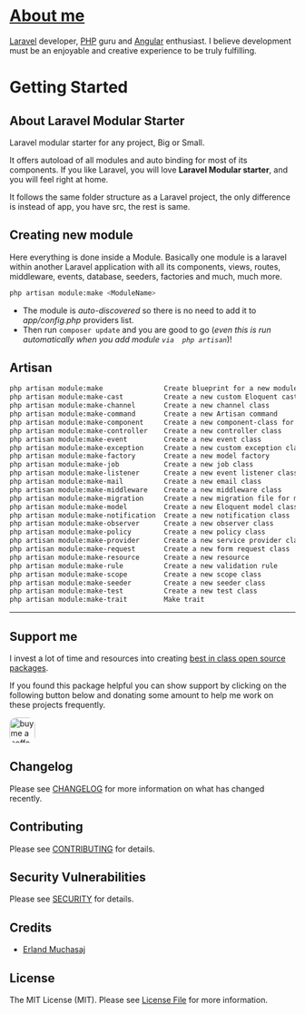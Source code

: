 # [About me](https://erlandmuchasaj.tech)

[Laravel](https://laravel.com/) developer, [PHP](https://www.php.net/) guru and [Angular](https://angular.io/) 
enthusiast. I believe development must be an enjoyable and creative experience to be truly fulfilling.

# Getting Started

## About Laravel Modular Starter 
Laravel modular starter for any project, Big or Small. 

It offers autoload of all modules and auto binding for most of its components. 
If you like Laravel, you will love **Laravel Modular starter**, and you will feel right at home. 

It follows the same folder structure as a Laravel project, the only difference is instead of app, you have src, the 
rest is same.

## Creating new module

Here everything is done inside a Module.
Basically one module is a laravel within another Laravel application with all its components, views,
routes, middleware, events, database, seeders, factories and much, much more.

```bash
php artisan module:make <ModuleName>
```

- The module is *auto-discovered* so there is no need to add it to *app/config.php* providers list.
- Then run ``` composer update ``` and you are good to go (_even this is run automatically when you add module `via 
 php artisan`_)!


## Artisan
```bash
php artisan module:make               Create blueprint for a new module
php artisan module:make-cast          Create a new custom Eloquent cast class
php artisan module:make-channel       Create a new channel class
php artisan module:make-command       Create a new Artisan command
php artisan module:make-component     Create a new component-class for the specified module.
php artisan module:make-controller    Create a new controller class
php artisan module:make-event         Create a new event class
php artisan module:make-exception     Create a new custom exception class
php artisan module:make-factory       Create a new model factory
php artisan module:make-job           Create a new job class
php artisan module:make-listener      Create a new event listener class
php artisan module:make-mail          Create a new email class
php artisan module:make-middleware    Create a new middleware class
php artisan module:make-migration     Create a new migration file for module.
php artisan module:make-model         Create a new Eloquent model class
php artisan module:make-notification  Create a new notification class
php artisan module:make-observer      Create a new observer class
php artisan module:make-policy        Create a new policy class
php artisan module:make-provider      Create a new service provider class
php artisan module:make-request       Create a new form request class
php artisan module:make-resource      Create a new resource
php artisan module:make-rule          Create a new validation rule
php artisan module:make-scope         Create a new scope class
php artisan module:make-seeder        Create a new seeder class
php artisan module:make-test          Create a new test class
php artisan module:make-trait         Make trait
```

---

## Support me

I invest a lot of time and resources into creating [best in class open source packages](https://github.com/erlandmuchasaj?tab=repositories).

If you found this package helpful you can show support by clicking on the following button below and donating some amount to help me work on these projects frequently.

<a href="https://www.buymeacoffee.com/erland" target="_blank">
    <img src="https://www.buymeacoffee.com/assets/img/guidelines/download-assets-2.svg" style="height: 45px; border-radius: 12px" alt="buy me a coffee"/>
</a>

## Changelog

Please see [CHANGELOG](CHANGELOG.md) for more information on what has changed recently.

## Contributing

Please see [CONTRIBUTING](CONTRIBUTING.md) for details.

## Security Vulnerabilities

Please see [SECURITY](SECURITY.md) for details.

## Credits

- [Erland Muchasaj](https://github.com/erlandmuchasaj)

## License

The MIT License (MIT). Please see [License File](LICENSE.md) for more information.
